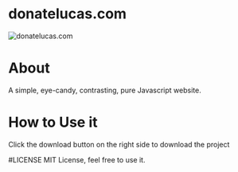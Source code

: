 # donatelucas.com

![donatelucas.com](https://github.com/donatelucas/donatelucas.com/blob/master/img/screenshot01.png)

# About
A simple, eye-candy, contrasting, pure Javascript website.

# How to Use it
Click the download button on the right side to download the project

#LICENSE
MIT License, feel free to use it.
